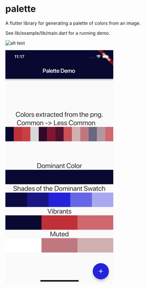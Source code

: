 # palette

A flutter library for generating a palette of colors from an image.

See lib/example/lib/main.dart for a running demo.

![alt text](https://raw.githubusercontent.com/tomnewton/palette/master/lib/example/assets/habitat.png)

![alt text](https://raw.githubusercontent.com/tomnewton/palette/master/lib/example/assets/screenshot4readme-dontremove.png)